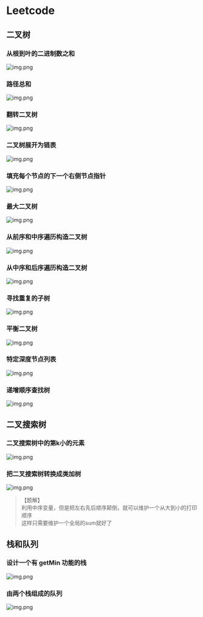 # Leetcode

## 二叉树
### 从根到叶的二进制数之和
![img.png](q1022.png)

### 路径总和
![img.png](q112.png)

### 翻转二叉树
![img.png](q226.png)

### 二叉树展开为链表
![img.png](q114.png)

### 填充每个节点的下一个右侧节点指针
![img.png](q116.png)

### 最大二叉树
![img.png](q654.png)

### 从前序和中序遍历构造二叉树
![img.png](q105.png)

### 从中序和后序遍历构造二叉树
![img.png](q106.png)

### 寻找重复的子树
![img.png](q652.png)

### 平衡二叉树
![img.png](q110.png)

### 特定深度节点列表
![img.png](cxy04_03.png)

### 递增顺序查找树
![img.png](q897.png)

## 二叉搜索树

### 二叉搜索树中的第k小的元素
![img.png](q230.png)

### 把二叉搜索树转换成类加树
![img.png](q538.png)
>【题解】  
> 利用中序变量，但是把左右先后顺序颠倒，就可以维护一个从大到小的打印顺序  
> 这样只需要维护一个全局的sum就好了




## 栈和队列

### 设计一个有 getMin 功能的栈
![img.png](q155.png)

### 由两个栈组成的队列
![img.png](jz09.png)